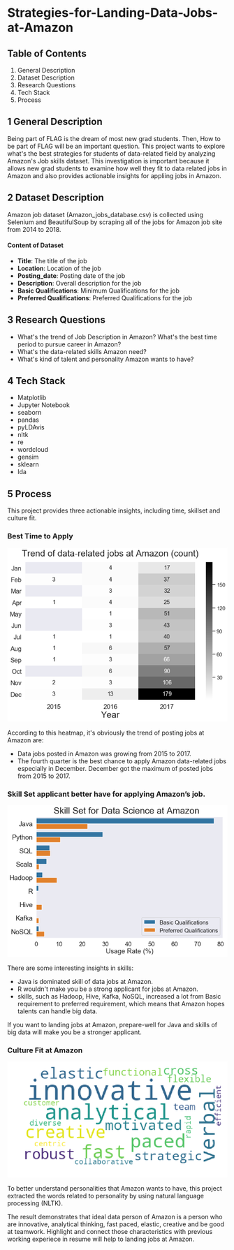 # Strategies-for-Landing-Data-Jobs-at-Amazon
## Table of Contents
1. General Description
2. Dataset Description
3. Research Questions
4. Tech Stack
5. Process

## 1 General Description 
Being part of FLAG is the dream of most new grad students. Then, How to be part of FLAG will be an important question. This project wants to explore what's the best strategies for students of data-related field by analyzing Amazon's Job skills dataset. This investigation is important because it allows new grad students to examine how well they fit to data related jobs in Amazon and also provides actionable insights for appliing jobs in Amazon.

## 2 Dataset Description

Amazon job dataset (Amazon_jobs_database.csv) is collected using Selenium and BeautifulSoup by scraping all of the jobs for Amazon job site from 2014 to 2018.

#### Content of Dataset
- <b>Title</b>: The title of the job
- <b>Location</b>: Location of the job
- <b>Posting_date</b>: Posting date of the job
- <b>Description</b>: Overall description for the job
- <b>Basic Qualifications</b>: Minimum Qualifications for the job
- <b>Preferred Qualifications</b>: Preferred Qualifications for the job

## 3 Research Questions
- What's the trend of Job Description in Amazon? What's the best time period to pursue career in Amazon?
- What's the data-related skills Amazon need?
- What's kind of talent and personality Amazon wants to have?

## 4 Tech Stack
- Matplotlib
- Jupyter Notebook
- seaborn
- pandas
- pyLDAvis
- nltk
- re
- wordcloud
- gensim
- sklearn
- lda

## 5 Process

This project provides three actionable insights, including time, skillset and culture fit. 

### Best Time to Apply

![heatmao](F1.png)

According to this heatmap,  it's obviously the trend of posting jobs at Amazon are:
- Data jobs posted in Amazon was growing from 2015 to 2017.
- The fourth quarter is the best chance to apply Amazon data-related jobs especially in December. December got the maximum of posted jobs from 2015 to 2017.

### Skill Set applicant better have for applying Amazon’s job.
![barplot](F2.png)

There are some interesting insights in skills:
- Java is dominated skill of data jobs at Amazon.
- R wouldn't make you be a strong applicant for jobs at Amazon. 
- skills, such as Hadoop, Hive, Kafka, NoSQL, increased a lot from Basic requirement to preferred requirement, which means that Amazon hopes talents can handle big data.

If you want to landing jobs at Amazon, prepare-well for Java and skills of big data will make you be a stronger applicant.  

### Culture Fit at Amazon
![wordcloud](F3.png)

To better understand personalities that Amazon wants to have, this project extracted the words related to personality by using natural language processing (NLTK). 

The result demonstrates that ideal data person of Amazon is a person who are innovative, analytical thinking, fast paced, elastic, creative and be good at teamwork. Highlight and connect those characteristics with previous working experiece in resume will help to landing jobs at Amazon.
